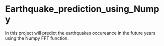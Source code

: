 # Earthquake_prediction_using_Numpy
In this project will predict the earthquakes occureance in the future years  using the Numpy FFT function.
